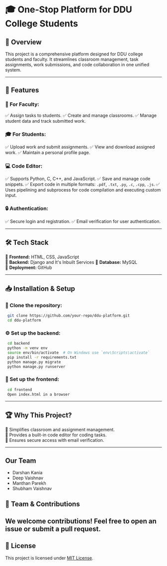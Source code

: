 # 🎓 One-Stop Platform for DDU College Students

## 📌 Overview
This project is a comprehensive platform designed for DDU college students and faculty. It streamlines classroom management, task assignments, work submissions, and code collaboration in one unified system.

---

## 🚀 Features
### 🏫 For Faculty:
✅ Assign tasks to students.
✅ Create and manage classrooms.
✅ Manage student data and track submitted work.

### 🎓 For Students:
✅ Upload work and submit assignments.
✅ View and download assigned work.
✅ Maintain a personal profile page.

### 💻 Code Editor:
✅ Supports Python, C, C++, and JavaScript.
✅ Save and manage code snippets.
✅ Export code in multiple formats: `.pdf`, `.txt`, `.py`, `.c`, `.cpp`, `.js`.
✅ Uses pipelining and subprocess for code compilation and executing custom input.

### 🔒 Authentication:
✅ Secure login and registration.
✅ Email verification for user authentication.

---

## 🛠 Tech Stack
🔹 **Frontend:** HTML, CSS, JavaScript  
🔹 **Backend:** Django and It's Inbuilt Services 
🔹 **Database:** MySQL  
🔹 **Deployment:** GitHub  

---

## 📥 Installation & Setup
### 🔧 Clone the repository:
```sh
 git clone https://github.com/your-repo/ddu-platform.git
 cd ddu-platform
```

### ⚙️ Set up the backend:
```sh
 cd backend
 python -m venv env
 source env/bin/activate  # On Windows use `env\Scripts\activate`
 pip install -r requirements.txt
 python manage.py migrate
 python manage.py runserver
```

### 🎨 Set up the frontend:
```sh
 cd frontend
 Open index.html in a browser
```

---

## 🏆 Why This Project?
🌟 Simplifies classroom and assignment management.  
🌟 Provides a built-in code editor for coding tasks.  
🌟 Ensures secure access with email verification.  

---
## Our Team
- Darshan Kania
- Deep Vaishnav
- Manthan Parekh
- Shubham Vaishnav

## 🤝 Team & Contributions
We welcome contributions! Feel free to open an issue or submit a pull request.  
---

## 📜 License
This project is licensed under [MIT License](LICENSE).

